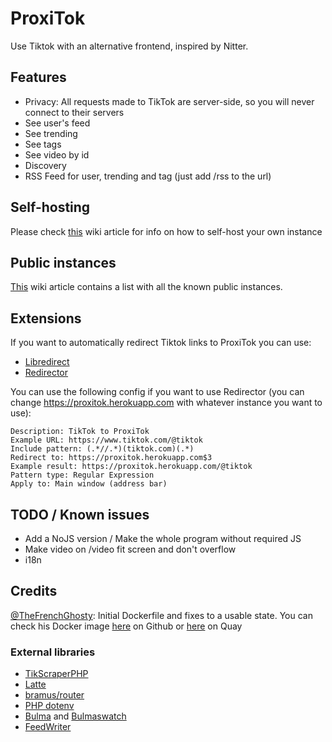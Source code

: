 # ProxiTok
Use Tiktok with an alternative frontend, inspired by Nitter.

## Features
* Privacy: All requests made to TikTok are server-side, so you will never connect to their servers
* See user's feed
* See trending
* See tags
* See video by id
* Discovery
* RSS Feed for user, trending and tag (just add /rss to the url)

## Self-hosting
Please check [this](https://github.com/pablouser1/ProxiTok/wiki/Self-hosting) wiki article for info on how to self-host your own instance

## Public instances
[This](https://github.com/pablouser1/ProxiTok/wiki/Public-instances) wiki article contains a list with all the known public instances.

## Extensions
If you want to automatically redirect Tiktok links to ProxiTok you can use:
* [Libredirect](https://github.com/libredirect/libredirect)
* [Redirector](https://github.com/einaregilsson/Redirector)

You can use the following config if you want to use Redirector (you can change https://proxitok.herokuapp.com with whatever instance you want to use):
```
Description: TikTok to ProxiTok
Example URL: https://www.tiktok.com/@tiktok
Include pattern: (.*//.*)(tiktok.com)(.*)
Redirect to: https://proxitok.herokuapp.com$3
Example result: https://proxitok.herokuapp.com/@tiktok
Pattern type: Regular Expression
Apply to: Main window (address bar)
```

## TODO / Known issues
* Add a NoJS version / Make the whole program without required JS
* Make video on /video fit screen and don't overflow
* i18n

## Credits
[@TheFrenchGhosty](https://github.com/TheFrenchGhosty): Initial Dockerfile and fixes to a usable state. You can check his Docker image [here](https://github.com/PussTheCat-org/docker-proxitok-quay) on Github or [here](https://quay.io/repository/pussthecatorg/proxitok) on Quay
### External libraries
* [TikScraperPHP](https://github.com/pablouser1/TikScraperPHP)
* [Latte](https://github.com/nette/latte)
* [bramus/router](https://github.com/bramus/router)
* [PHP dotenv](https://github.com/vlucas/phpdotenv)
* [Bulma](https://github.com/jgthms/bulma) and [Bulmaswatch](https://github.com/jenil/bulmaswatch)
* [FeedWriter](https://github.com/mibe/FeedWriter)
